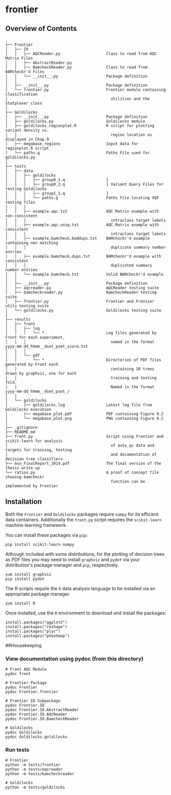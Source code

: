 frontier
========

## Overview of Contents

    .
    ├── Frontier
    │   ├── IO
    │   │   ├── AQCReader.py                    Class to read from AQC Matrix Files
    │   │   ├── AbstractReader.py               
    │   │   ├── BamcheckReader.py               Class to read from BAMcheckr'd Files
    │   │   └── __init__.py                     Package definition
    │   │
    │   ├── __init__.py                         Package definition
    │   └── frontier.py                         Frontier module containing classification
    │                                             utilities and the Statplexer class
    │
    ├── Goldilocks                              
    │   ├── __init__.py                         Package definition
    │   ├── goldilocks.py                       Goldilocks module
    │   ├── goldilocks_regionplot.R             R script for plotting variant density vs.
    │   │                                         region location as displayed in Chap.9
    │   ├── megabase_regions                    Input data for regionplot.R script
    │   └── paths.g                             Paths File used for goldilocks.py
    │
    ├── tests
    │   ├── data
    │   │   ├── goldilocks
    │   │   │   ├── group0_1.q                  }
    │   │   │   ├── group0_2.q                  } Variant Query Files for testing Goldilocks
    │   │   │   ├── group1_1.q                  }
    │   │   │   └── paths.g                     Paths File locating VQF testing files
    │   │   │
    │   │   ├── example.aqc.txt                 AQC Matrix example with non-consistent
    │   │   │                                     intraclass target labels
    │   │   ├── example.aqc.uniq.txt            AQC Matrix example with consistent
    │   │   │                                     intraclass target labels
    │   │   ├── example.bamcheck.baddups.txt    BAMcheckr'd example containing non matching
    │   │   │                                     duplicate summary number entries
    │   │   ├── example.bamcheck.dups.txt       BAMcheckr'd example with consistent
    │   │   │                                     duplicated summary number entries
    │   │   └── example.bamcheck.txt            Valid BAMcheckr'd example
    │   │
    │   ├── __init__.py                         Package definition
    │   ├── aqcreader.py                        AQCReader testing suite
    │   ├── bamcheckreader.py                   BamcheckReader testing suite
    │   ├── frontier.py                         Frontier and Frontier utils testing suite
    │   └── goldilocks.py                       Goldilocks testing suite
    │
    ├── results
    │   ├── front
    │   │   ├── log
    │   │   │   └── *                           Log files generated by Front for each experiment,
    │   │   │                                     named in the format yyyy-mm-dd_hhmm__dset_pset_score.txt
    │   │   │
    │   │   └── pdf
    │   │       └── *                           Directories of PDF files generated by Front each
    │   │                                         containing 10 trees drawn by graphviz, one for each
    │   │                                         training and testing fold.
    │   │                                         Named in the format yyyy-mm-dd_hhmm__dset_pset_/
    │   │
    │   └── goldilocks
    │       ├── goldilocks.log                  Latest log file from Goldilocks execution
    │       ├── megabase_plot.pdf               PDF containing Figure 9.2
    │       └── megabase_plot.png               PNG containing Figure 9.2
    │
    ├── .gitignore
    ├── README.md
    ├── front.py                                Script using Frontier and scikit-learn for analysis
    │                                             of auto_qc data and targets for training, testing
    │                                             and documentation of decision tree classifiers.
    ├── msn_FinalReport_2014.pdf                The final version of the thesis write up
    └── ratios.py                               A proof of concept file showing bamcheckr
                                                  function can be implemented by Frontier



## Installation

Both the `Frontier` and `Goldilocks` packages require `numpy` for its efficient data containers.
Additionally the `front.py` script requires the `scikit-learn` machine learning framework.

You can install these packages via `pip`:

    pip install scikit-learn numpy

Although included with some distributions, for the plotting of decision trees as PDF files you may need to install `graphviz` and `pydot` via your distribution's package manager and `pip`, respectively.

    yum install graphviz
    pip install pydot

The R scripts require the `R` data analysis language to be installed via an appropriate package manager.

    yum install R

Once installed, use the `R` environment to download and install the packages:

    install.packages("ggplot2")
    install.packages("reshape")
    install.packages("plyr")
    install.packages("pheatmap")

##Housekeeping

### View documentation using pydoc (from this directory)

    # Front AQC Module
    pydoc front

    # Frontier Package
    pydoc Frontier
    pydoc Frontier.frontier

    # Frontier IO Subpackage
    pydoc Frontier.IO
    pydoc Frontier.IO.AbstractReader
    pydoc Frontier.IO.AQCReader
    pydoc Frontier.IO.BamcheckReader

    # Goldilocks
    pydoc Goldilocks
    pydoc Goldilocks.goldilocks

### Run tests

    # Frontier
    python -m tests/frontier
    python -m tests/aqcreader
    python -m tests/bamcheckreader

    # Goldilocks
    python -m tests/goldilocks
